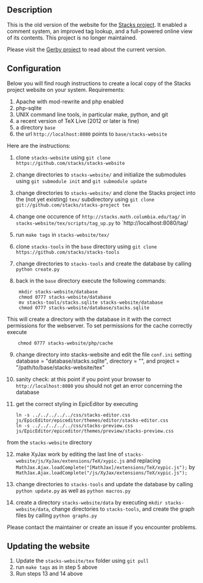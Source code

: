 Description
-----------
This is the old version of the website for the [Stacks project](http://stacks.math.columbia.edu). It enabled a comment system, an improved tag lookup, and a full-powered online view of its contents. This project is no longer maintained.

Please visit the [Gerby project](https://gerby-project.github.io/) to read about the current version.


Configuration
-------------

Below you will find rough instructions to create a local copy of the Stacks project website on your system. Requirements:

1. Apache with mod-rewrite and php enabled
2. php-sqlite
3. UNIX command line tools, in particular make, python, and git
4. a recent version of TeX Live (2012 or later is fine)
5. a directory `base`
6. the url `http://localhost:8080` points to `base/stacks-website`

Here are the instructions:

1. clone `stacks-website` using `git clone https://github.com/stacks/stacks-website`

2. change directories to `stacks-website/` and initialize the submodules using `git submodule init` and `git submodule update`

3. change directories to `stacks-website/` and clone the Stacks project into the (not yet existing) `tex/` subdirectory using `git clone git://github.com/stacks/stacks-project tex`

4. change one occurence of `http://stacks.math.columbia.edu/tag/` in `stacks-website/tex/scripts/tag_up.py` to `http://localhost:8080/tag/

5. run `make tags` in `stacks-website/tex/`

6. clone `stacks-tools` in the `base` directory using `git clone https://github.com/stacks/stacks-tools`

7. change directories to `stacks-tools` and create the database by calling `python create.py`

8. back in the `base` directory execute the following commands:

        mkdir stacks-website/database
        chmod 0777 stacks-website/database
        mv stacks-tools/stacks.sqlite stacks-website/database
        chmod 0777 stacks-website/database/stacks.sqlite
This will create a directory with the database in it with the correct permissions for the webserver. To set permissions for the cache correctly execute

        chmod 0777 stacks-website/php/cache
9. change directory into stacks-website and edit the file `conf.ini` setting database = "database/stacks.sqlite", directory = "", and project = "/path/to/base/stacks-website/tex"

10. sanity check: at this point if you point your browser to `http://localhost:8080` you should not get an error concerning the database

11. get the correct styling in EpicEditor by executing

        ln -s ../../../../../css/stacks-editor.css js/EpicEditor/epiceditor/themes/editor/stacks-editor.css
        ln -s ../../../../../css/stacks-preview.css js/EpicEditor/epiceditor/themes/preview/stacks-preview.css
from the `stacks-website` directory

12. make XyJax work by editing the last line of `stacks-website/js/XyJax/extensions/TeX/xypic.js` and replacing `MathJax.Ajax.loadComplete("[MathJax]/extensions/TeX/xypic.js");` by `MathJax.Ajax.loadComplete("/js/XyJax/extensions/TeX/xypic.js");`

13. change directories to `stacks-tools` and update the database by calling `python update.py` as well as `python macros.py`

14. create a directory `stacks-website/data` by executing `mkdir stacks-website/data`, change directories to `stacks-tools`, and create the graph files by calling `python graphs.py`

Please contact the maintainer or create an issue if you encounter problems.


Updating the website
--------------------

1. Update the `stacks-website/tex` folder using `git pull`
2. run `make tags` as in step 5 above
3. Run steps 13 and 14 above
